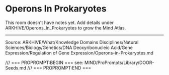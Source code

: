 # Operons In Prokaryotes

This room doesn't have notes yet. Add details under ARKHIVE/Operons_In_Prokaryotes to grow the Mind Atlas.

---
Source: ARKHIVE/What/Knowledge Domains Disciplines/Natural Sciences/Biology/Genetics/DNA Deoxyribonucleic Acid/Gene Expression/Regulation of Gene Expression/Operons-in-Prokaryotes.md

/// === PROPROMPT:BEGIN ===
see: MIND/ProPrompts/Library/DOOR-Seeds.md
/// === PROPROMPT:END ===
